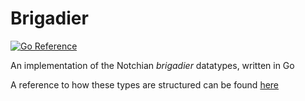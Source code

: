 # Brigadier

[![Go Reference](https://pkg.go.dev/badge/github.com/NickyBoy89/go-mc.svg)](https://pkg.go.dev/github.com/NickyBoy89/brigadier)

An implementation of the Notchian *brigadier* datatypes, written in Go

A reference to how these types are structured can be found [here](https://wiki.vg/Command_Data)
